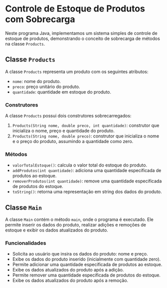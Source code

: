 # Controle de Estoque de Produtos com Sobrecarga

Neste programa Java, implementamos um sistema simples de controle de estoque de produtos, 
demonstrando o conceito de sobrecarga de métodos na classe `Products`.

## Classe `Products`

A classe `Products` representa um produto com os seguintes atributos:

- `nome`: nome do produto.
- `preco`: preço unitário do produto.
- `quantidade`: quantidade em estoque do produto.

### Construtores

A classe `Products` possui dois construtores sobrecarregados:

1. `Products(String nome, double preco, int quantidade)`: construtor que inicializa o nome, preço e quantidade do produto.
2. `Products(String nome, double preco)`: construtor que inicializa o nome e o preço do produto, assumindo a quantidade como zero.

### Métodos

- `valorTotalEstoque()`: calcula o valor total do estoque do produto.
- `addProdutos(int quantidade)`: adiciona uma quantidade especificada de produtos ao estoque.
- `removerProdutos(int quantidade)`: remove uma quantidade especificada de produtos do estoque.
- `toString()`: retorna uma representação em string dos dados do produto.

## Classe `Main`

A classe `Main` contém o método `main`, onde o programa é executado. Ele permite inserir os dados do produto, 
realizar adições e remoções de estoque e exibir os dados atualizados do produto.

### Funcionalidades

- Solicita ao usuário que insira os dados do produto: nome e preço.
- Exibe os dados do produto inserido (inicialmente com quantidade zero).
- Permite adicionar uma quantidade especificada de produtos ao estoque.
- Exibe os dados atualizados do produto após a adição.
- Permite remover uma quantidade especificada de produtos do estoque.
- Exibe os dados atualizados do produto após a remoção.


